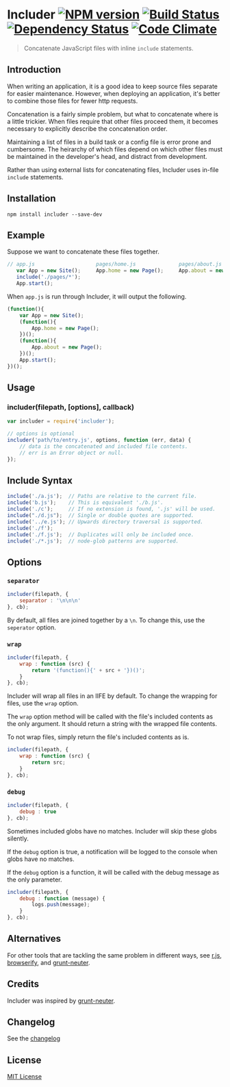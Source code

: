 # Includer [![NPM version][npm-image]][npm-url] [![Build Status][travis-image]][travis-url] [![Dependency Status][depstat-image]][depstat-url] [![Code Climate][codeclimate-image]][codeclimate-url]

> Concatenate JavaScript files with inline `include` statements.

## Introduction

When writing an application, it is a good idea to keep source files separate for easier maintenance. However, when deploying an application, it's better to combine those files for fewer http requests.

Concatenation is a fairly simple problem, but what to concatenate where is a little trickier. When files require that other files proceed them, it becomes necessary to explicitly describe the concatenation order.

Maintaining a list of files in a build task or a config file is error prone and cumbersome. The heirarchy of which files depend on which other files must be maintained in the developer's head, and distract from development.

Rather than using external lists for concatenating files, Includer uses in-file `include` statements.

## Installation

```
npm install includer --save-dev
```

## Example

Suppose we want to concatenate these files together.

```js
// app.js                    pages/home.js              pages/about.js
   var App = new Site();     App.home = new Page();     App.about = new Page();
   include('./pages/*');
   App.start();
```

When `app.js` is run through Includer, it will output the following.

```js
(function(){
	var App = new Site();
	(function(){
		App.home = new Page();
	})();
	(function(){
		App.about = new Page();
	})();
	App.start();
})();
```

## Usage

### includer(filepath, [options], callback)

```js
var includer = require('includer');

// options is optional
includer('path/to/entry.js', options, function (err, data) {
	// data is the concatenated and included file contents.
	// err is an Error object or null.
});
```

## Include Syntax

```js
include('./a.js');  // Paths are relative to the current file.
include('b.js');    // This is equivalent './b.js'.
include('./c');     // If no extension is found, '.js' will be used.
include("./d.js");  // Single or double quotes are supported.
include('../e.js'); // Upwards directory traversal is supported.
include('./f');
include('./f.js');  // Duplicates will only be included once.
include('./*.js');  // node-glob patterns are supported.
```

## Options

### `separator`

```js
includer(filepath, {
	separator : '\n\n\n'
}, cb);
```

By default, all files are joined together by a `\n`. To change this, use the `seperator` option.

### `wrap`

```js
includer(filepath, {
	wrap : function (src) {
		return '(function(){' + src + '})()';
	}
}, cb);
```

Includer will wrap all files in an IIFE by default. To change the wrapping for files, use the `wrap` option.

The `wrap` option method will be called with the file's included contents as the only argument. It should return a string with the wrapped file contents.

To not wrap files, simply return the file's included contents as is.

```js
includer(filepath, {
	wrap : function (src) {
		return src;
	}
}, cb);
```

### `debug`

```js
includer(filepath, {
	debug : true
}, cb);
```

Sometimes included globs have no matches. Includer will skip these globs silently.

If the `debug` option is true, a notification will be logged to the console when globs have no matches.

If the `debug` option is a function, it will be called with the debug message as the only parameter.

```js
includer(filepath, {
	debug : function (message) {
		logs.push(message);
	}
}, cb);
```

## Alternatives

For other tools that are tackling the same problem in different ways, see [r.js](http://requirejs.org/docs/optimization.html), [browserify](http://browserify.org/), and [grunt-neuter](https://github.com/trek/grunt-neuter).

## Credits

Includer was inspired by [grunt-neuter](https://github.com/trek/grunt-neuter).

## Changelog

See the [changelog](changelog.md)

## License

[MIT License](LICENSE)

[npm-url]: https://npmjs.org/package/includer
[npm-image]: https://badge.fury.io/js/includer.png

[travis-url]: http://travis-ci.org/timrwood/includer
[travis-image]: https://secure.travis-ci.org/timrwood/includer.png?branch=master

[depstat-url]: https://david-dm.org/timrwood/includer
[depstat-image]: https://david-dm.org/timrwood/includer.png

[codeclimate-url]: https://codeclimate.com/github/timrwood/includer
[codeclimate-image]: https://codeclimate.com/github/timrwood/includer.png
